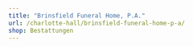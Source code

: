 ```yaml
---
title: "Brinsfield Funeral Home, P.A."
url: /charlotte-hall/brinsfield-funeral-home-p-a/
shop: Bestattungen
---
```

